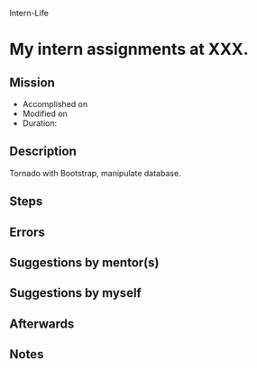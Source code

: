 Intern-Life
# My intern assignments at XXX.

## Mission 
* Accomplished on 
* Modified on 
* Duration: 


## Description
Tornado with Bootstrap, manipulate database.
## Steps


## Errors


## Suggestions by mentor(s)


## Suggestions by myself


## Afterwards

## Notes